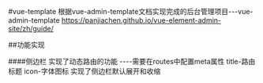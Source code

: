 #vue-template 
根据vue-admin-template文档实现完成的后台管理项目---vue-admin-template  https://panjiachen.github.io/vue-element-admin-site/zh/guide/

##功能实现

####侧边栏
实现了动态路由的功能 ----需要在routes中配置meta属性 title-路由标题  icon-字体图标
实现了侧边栏默认展开和收缩


